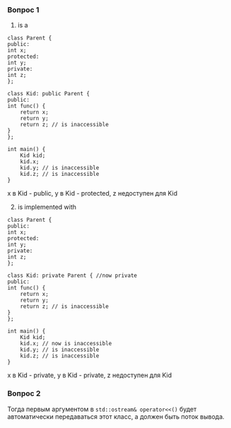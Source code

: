 ### Вопрос 1
1. is a
```
class Parent {
public:
int x;
protected:
int y;
private:
int z;
};

class Kid: public Parent {
public:
int func() {
    return x;
    return y;
    return z; // is inaccessible
}
};

int main() {
    Kid kid;
    kid.x;
    kid.y; // is inaccessible
    kid.z; // is inaccessible
}

```
x в Kid - public, y в Kid - protected, z недоступен для Kid

2. is implemented with
```
class Parent {
public:
int x;
protected:
int y;
private:
int z;
};

class Kid: private Parent { //now private 
public:
int func() {
    return x;
    return y;
    return z; // is inaccessible
}
};

int main() {
    Kid kid;
    kid.x; // now is inaccessible
    kid.y; // is inaccessible
    kid.z; // is inaccessible
} 
```
x в Kid - private, y в Kid - private, z недоступен для Kid

### Вопрос 2
Тогда первым аргументом в `std::ostream& operator<<()` будет автоматически передаваться этот класс, а должен быть поток вывода.